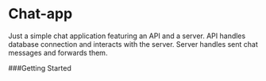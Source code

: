 # Chat-app

Just a simple chat application featuring an API and a server. API handles database connection and interacts with the server. Server handles sent chat messages and forwards them.

###Getting Started
